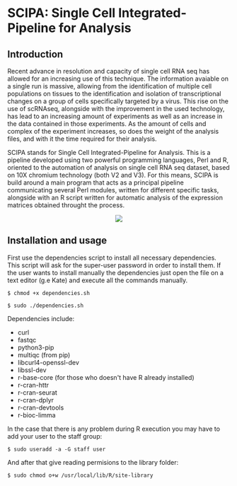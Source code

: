 # SCIPA: Single Cell Integrated-Pipeline for Analysis

## Introduction

Recent advance in resolution and capacity of single cell RNA seq has allowed for an increasing use of this technique. The information avaiable on a single run
is massive, allowing from the identification of multiple cell populations on tissues to the identification and isolation of transcriptional changes on a group of
cells specifically targeted by a virus. This rise on the use of scRNAseq, alongside with the improvement in the used technology, has lead to an increasing amount of
experiments as well as an increase in the data contained in those experiments. As the amount of cells and complex of the experiment increases, so does the weight of the
analysis files, and with it the time required for their analysis. 

SCIPA stands for Single Cell Integrated-Pipeline for Analysis. This is a pipeline developed using two powerful programming languages, Perl and R, oriented to the
automation of analysis on single cell RNA seq dataset, based on 10X chromium technology (both V2 and V3). For this means, SCIPA is build around a main program that
acts as a principal pipeline communicating several Perl modules, written for different specific tasks, alongside with an R script written for automatic analysis
of the expression matrices obtained throught the process.

<p align="center">
  <img src="https://github.com/gvigara/SCIPA/tree/master/img/SCIPA_diagram.tif">
</p>

## Installation and usage

First use the dependencies script to install all necessary dependencies. This script will ask for the super-user password in order to install them. If the user wants
to install manually the dependencies just open the file on a text editor (g.e Kate) and execute all the commands manually. 

`$ chmod +x dependencies.sh`

`$ sudo ./dependencies.sh`

Dependencies include: 

 - curl
 - fastqc
 - python3-pip
 - multiqc (from pip)
 - libcurl4-openssl-dev
 - libssl-dev
 - r-base-core (for those who doesn't have R already installed)
 - r-cran-httr
 - r-cran-seurat
 - r-cran-dplyr
 - r-cran-devtools
 - r-bioc-limma
 
In the case that there is any problem during R execution you may have to add your user to the staff group:

`$ sudo useradd -a -G staff user`

And after that give reading permisions to the library folder:

`$ sudo chmod o+w /usr/local/lib/R/site-library`
